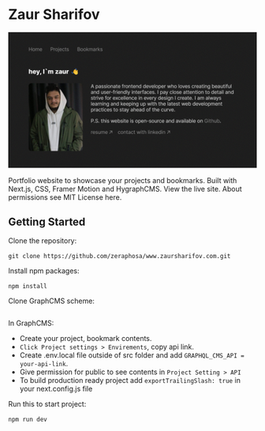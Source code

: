 # Zaur Sharifov

![Website img](./readme-docs/1.png)

Portfolio website to showcase your projects and bookmarks. Built with Next.js, CSS, Framer Motion and HygraphCMS. View the live site. About permissions see MIT License here.

## Getting Started

Clone the repository:

```
git clone https://github.com/zeraphosa/www.zaursharifov.com.git
```

Install npm packages:

```
npm install
```

Clone GraphCMS scheme:

```

```

In GraphCMS:

- Create your project, bookmark contents.
- `Click Project settings > Envirements`, copy api link.
- Create .env.local file outside of src folder and add `GRAPHQL_CMS_API = your-api-link`.
- Give permission for public to see contents in `Project Setting > API`
- To build production ready project add `exportTrailingSlash: true` in your next.config.js file

Run this to start project:

```
npm run dev
```
